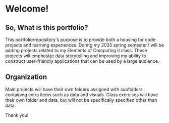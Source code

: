# Welcome!
## So, What is this portfolio?

This portfolio/repository's purpose is to provide both a housing for code projects and learning experiences.
During my 2025 spring semester I will be adding projects related to my Elements of Computing II class. 
These projects will emphasize data storytelling and improving my ability to construct user-friendly
applications that can be used by a large audience.

## Organization

Main projects will have their own folders assigned with subfolders containing extra items such as data and
visuals. Class exercises will have their own folder and data, but will not be specifically specified other 
than data.

Thank you!
